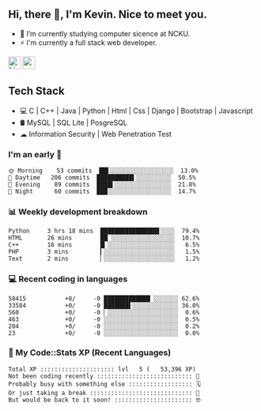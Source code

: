## Hi, there 👋, I'm Kevin. Nice to meet you.

- 🌱 I’m currently studying computer sicence at NCKU.
- ⚡ I'm currently a full stack web developer.

<a href="https://www.linkedin.com/in/kevin12686/"><img alt="LinkedIn" src="https://img.shields.io/badge/linkedin%20-%230077B5.svg?&style=for-the-badge&logo=linkedin&logoColor=white" height=25></a>
<a href="https://www.instagram.com/kevin12686/"><img src="https://img.shields.io/badge/instagram-3f729b?&style=for-the-badge&logo=instagram&logoColor=white" height=25></a>

## Tech Stack

* 💻 C | C++ | Java | Python | Html | Css | Django | Bootstrap | Javascript
* 🛢️ MySQL | SQL Lite | PosgreSQL
* ☁ Information Security | Web Penetration Test

### I'm an early 🐤

<!-- early_bird start -->

```text
🌞 Morning    53 commits  ██▋░░░░░░░░░░░░░░░░░░  13.0%
🌆 Daytime   206 commits  ██████████▌░░░░░░░░░░  50.5%
🌃 Evening    89 commits  ████▌░░░░░░░░░░░░░░░░  21.8%
🌙 Night      60 commits  ███░░░░░░░░░░░░░░░░░░  14.7%
```

<!-- early_bird end -->

### 📊 Weekly development breakdown

<!-- code_time start -->

```text
Python     3 hrs 18 mins  ████████████████▋░░░░  79.4%
HTML       26 mins        ██▏░░░░░░░░░░░░░░░░░░  10.7%
C++        16 mins        █▎░░░░░░░░░░░░░░░░░░░   6.5%
PHP        3 mins         ▎░░░░░░░░░░░░░░░░░░░░   1.5%
Text       2 mins         ▏░░░░░░░░░░░░░░░░░░░░   1.2%
```

<!-- code_time end -->

### 💻 Recent coding in languages

<!-- code_diff start -->

```text
58415           +0/     -0 █████████████▏░░░░░░░ 62.6%
33584           +0/     -0 ███████▌░░░░░░░░░░░░░ 36.0%
560             +0/     -0 ▏░░░░░░░░░░░░░░░░░░░░  0.6%
463             +0/     -0 ░░░░░░░░░░░░░░░░░░░░░  0.5%
204             +0/     -0 ░░░░░░░░░░░░░░░░░░░░░  0.2%
23              +0/     -0 ░░░░░░░░░░░░░░░░░░░░░  0.0%
```

<!-- code_diff end -->

### 🧰 My Code::Stats XP (Recent Languages)

<!-- codestats start -->

```text
Total XP ::::::::::::::::::::: lvl   5 (   53,396 XP) 
Not been coding recently ::::::::::::::::::::::::::: 🙈
Probably busy with something else :::::::::::::::::: 🗓
Or just taking a break ::::::::::::::::::::::::::::: 🌴
But would be back to it soon! :::::::::::::::::::::: 🤓
```

<!-- codestats end -->
